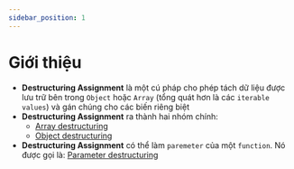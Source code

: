 ```yaml
---
sidebar_position: 1
---
```


# Giới thiệu

- **Destructuring Assignment** là một cú pháp cho phép tách dữ liệu được lưu trữ bên trong `Object` hoặc `Array` (tổng quát hơn là các `iterable values`) và gán chúng cho các biến riêng biệt
- **Destructuring Assignment** ra thành hai nhóm chính:
  - [Array destructuring](./array-destructuring)
  - [Object destructuring](./object-destructuring)
- **Destructuring Assignment** có thể làm `paremeter` của một `function`. Nó được gọi là: [Parameter destructuring](./parameter-destructuring)
